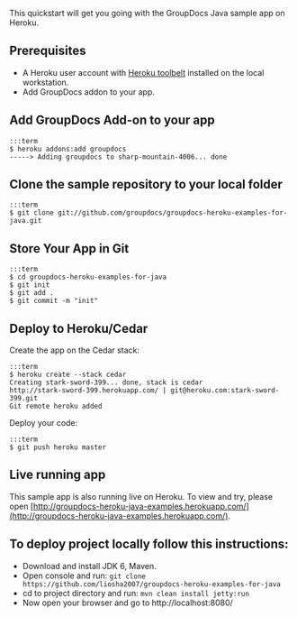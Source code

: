 This quickstart will get you going with the GroupDocs Java sample app on Heroku.

## Prerequisites

* A Heroku user account with [Heroku toolbelt](https://toolbelt.heroku.com/) installed on the local workstation.
* Add GroupDocs addon to your app.

## Add GroupDocs Add-on to your app

	:::term
    $ heroku addons:add groupdocs
    -----> Adding groupdocs to sharp-mountain-4006... done

## Clone the sample repository to your local folder

	:::term
	$ git clone git://github.com/groupdocs/groupdocs-heroku-examples-for-java.git

## Store Your App in Git

    :::term
	$ cd groupdocs-heroku-examples-for-java
    $ git init
    $ git add .
    $ git commit -m "init"

## Deploy to Heroku/Cedar

Create the app on the Cedar stack:

    :::term
    $ heroku create --stack cedar
    Creating stark-sword-399... done, stack is cedar
    http://stark-sword-399.herokuapp.com/ | git@heroku.com:stark-sword-399.git
    Git remote heroku added

Deploy your code:

    :::term
    $ git push heroku master

## Live running app
This sample app is also running live on Heroku. To view and try, please open [http://groupdocs-heroku-java-examples.herokuapp.com/](http://groupdocs-heroku-java-examples.herokuapp.com/).

## To deploy project locally follow this instructions:

* Download and install JDK 6, Maven.
* Open console and run: `git clone https://github.com/liosha2007/groupdocs-heroku-examples-for-java`
* cd to project directory and run: `mvn clean install jetty:run`
* Now open your browser and go to http://localhost:8080/

